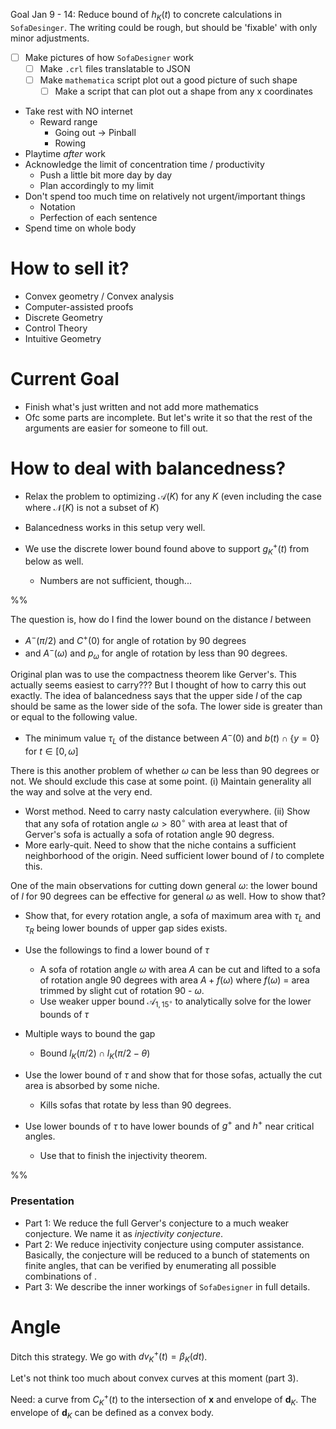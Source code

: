 Goal Jan 9 - 14: Reduce bound of $h_K(t)$ to concrete calculations in `SofaDesinger`. The writing could be rough, but should be 'fixable' with only minor adjustments.



- [ ] Make pictures of how `SofaDesigner` work
	- [ ] Make `.crl` files translatable to JSON
	- [ ] Make `mathematica` script plot out a good picture of such shape
		- [ ] Make a script that can plot out a shape from any x coordinates

- Take rest with NO internet
	- Reward range
		- Going out -> Pinball
		- Rowing
- Playtime _after_ work
- Acknowledge the limit of concentration time / productivity
	- Push a little bit more day by day
	- Plan accordingly to my limit
- Don't spend too much time on relatively not urgent/important things
	- Notation
	- Perfection of each sentence
- Spend time on whole body

# How to sell it?

- Convex geometry / Convex analysis
- Computer-assisted proofs
- Discrete Geometry
- Control Theory
- Intuitive Geometry

# Current Goal

- Finish what's just written and not add more mathematics
- Ofc some parts are incomplete. But let's write it so that the rest of the arguments are easier for someone to fill out.

# How to deal with balancedness?

- Relax the problem to optimizing $\mathcal{A}(K)$ for any $K$ (even including the case where $\mathcal{N}(K)$ is not a subset of $K$)
- Balancedness works in this setup very well. 

- We use the discrete lower bound found above to support $g^+_K(t)$ from below as well.
	- Numbers are not sufficient, though...

%%

The question is, how do I find the lower bound on the distance $l$ between 
- $A^-(\pi/2)$ and $C^+(0)$ for angle of rotation by 90 degrees
- and $A^-(\omega)$ and $p_\omega$ for angle of rotation by less than 90 degrees.

Original plan was to use the compactness theorem like Gerver's. This actually seems easiest to carry???
But I thought of how to carry this out exactly. The idea of balancedness says that the upper side $l$ of the cap should be same as the lower side of the sofa. The lower side is greater than or equal to the following value.

- The minimum value $\tau_L$ of the distance between $A^-(0)$ and $b(t)\cap \{y=0\}$ for $t \in [0, \omega]$

There is this another problem of whether $\omega$ can be less than 90 degrees or not. We should exclude this case at some point. 
(i) Maintain generality all the way and solve at the very end.
- Worst method. Need to carry nasty calculation everywhere.
(ii) Show that any sofa of rotation angle $\omega > 80^\circ$ with area at least that of Gerver's sofa is actually a sofa of rotation angle 90 degress.
- More early-quit. Need to show that the niche contains a sufficient neighborhood of the origin. Need sufficient lower bound of $l$ to complete this.

One of the main observations for cutting down general $\omega$: the lower bound of $l$ for 90 degrees can be effective for general $\omega$ as well.
How to show that? 


- Show that, for every rotation angle, a sofa of maximum area with $\tau_L$ and $\tau_R$ being lower bounds of upper gap sides exists.
- Use the followings to find a lower bound of $\tau$
	- A sofa of rotation angle $\omega$ with area $A$ can be cut and lifted to a sofa of rotation angle 90 degrees with area $A + f(\omega)$ where $f(\omega)$ = area trimmed by slight cut of rotation 90 - $\omega$.
	- Use weaker upper bound $\mathcal{A}_{1, 15^\circ}$ to analytically solve for the lower bounds of $\tau$

- Multiple ways to bound the gap
	- Bound $l_K(\pi/2) \cap l_K(\pi/2 - \theta)$ 

- Use the lower bound of $\tau$ and show that for those sofas, actually the cut area is absorbed by some niche.
	- Kills sofas that rotate by less than 90 degrees.
- Use lower bounds of $\tau$ to have lower bounds of $g^+$ and $h^+$ near critical angles.
	- Use that to finish the injectivity theorem.

%%

### Presentation

- Part 1: We reduce the full Gerver's conjecture to a much weaker conjecture. We name it as _injectivity conjecture_. 
- Part 2: We reduce injectivity conjecture using computer assistance. Basically, the conjecture will be reduced to a bunch of statements on finite angles, that can be verified by enumerating all possible combinations of .
- Part 3: We describe the inner workings of `SofaDesigner` in full details.


# Angle


Ditch this strategy. We go with $d v_K^+(t) = \beta_K(dt)$.

Let's not think too much about convex curves at this moment (part 3).

Need: a curve from $C^+_K(t)$ to the intersection of $\mathbf{x}$ and envelope of $\mathbf{d}_K$.
The envelope of $\mathbf{d}_K$ can be defined as a convex body.